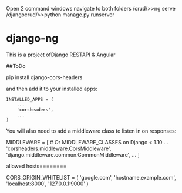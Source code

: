 Open 2 command windows
navigate to both folders
/crud/>>ng serve
/djangocrud/>>python manage.py runserver

# django-ng

This is a project ofDjango RESTAPI & Angular

##ToDo

pip install django-cors-headers

and then add it to your installed apps:

	INSTALLED_APPS = (
	    ...
	    'corsheaders',
	    ...
	)

You will also need to add a middleware class to listen in on responses:

MIDDLEWARE = [  # Or MIDDLEWARE_CLASSES on Django < 1.10
    ...
    'corsheaders.middleware.CorsMiddleware',
    'django.middleware.common.CommonMiddleware',
    ...
]

allowed hosts========

CORS_ORIGIN_WHITELIST = (
    'google.com',
    'hostname.example.com',
    'localhost:8000',
    '127.0.0.1:9000'
)
